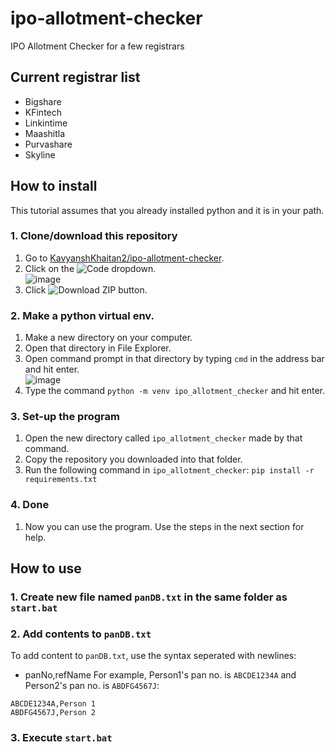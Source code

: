 # ipo-allotment-checker
IPO Allotment Checker for a few registrars

## Current registrar list
+ Bigshare
+ KFintech
+ Linkintime
+ Maashitla
+ Purvashare
+ Skyline

## How to install
This tutorial assumes that you already installed python and it is in your path.
### 1. Clone/download this repository
1. Go to [KavyanshKhaitan2/ipo-allotment-checker](https://github.com/KavyanshKhaitan2/ipo-allotment-checker).
2. Click on the ![Code](https://github.com/KavyanshKhaitan2/ipo-allotment-checker/assets/73186427/5356c65b-f73b-464d-a531-c52bef934f06) dropdown.<br>
![image](https://github.com/KavyanshKhaitan2/ipo-allotment-checker/assets/73186427/03c851bf-bd10-44c7-9a05-15a160301198)
3. Click ![Download ZIP](https://github.com/KavyanshKhaitan2/ipo-allotment-checker/assets/73186427/f98cc7dd-9adf-45b1-800b-88b6cf271e5f) button.
### 2. Make a python virtual env.
1. Make a new directory on your computer.
2. Open that directory in File Explorer.
3. Open command prompt in that directory by typing `cmd` in the address bar and hit enter.<br>
![image](https://github.com/KavyanshKhaitan2/ipo-allotment-checker/assets/73186427/d73fa2e1-6262-4e56-b4b1-5b091dc15ad7)
4. Type the command `python -m venv ipo_allotment_checker` and hit enter.
### 3. Set-up the program
1. Open the new directory called `ipo_allotment_checker` made by that command.
2. Copy the repository you downloaded into that folder.
3. Run the following command in `ipo_allotment_checker`:
   `pip install -r requirements.txt`
### 4. Done
1. Now you can use the program. Use the steps in the next section for help.

## How to use
### 1. Create new file named `panDB.txt` in the same folder as `start.bat`
### 2. Add contents to `panDB.txt`
To add content to `panDB.txt`, use the syntax seperated with newlines:
- panNo,refName
For example, Person1's pan no. is `ABCDE1234A` and Person2's pan no. is `ABDFG4567J`:
```
ABCDE1234A,Person 1
ABDFG4567J,Person 2
```
### 3. Execute `start.bat`
